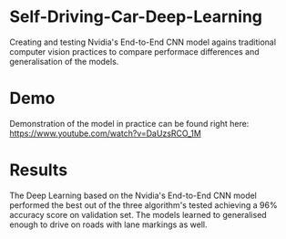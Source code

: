 # Self-Driving-Car-Deep-Learning
Creating and testing Nvidia's End-to-End CNN model agains traditional computer vision practices to compare performace differences and generalisation of the models.

# Demo
Demonstration of the model in practice can be found right here: https://www.youtube.com/watch?v=DaUzsRCO_1M

# Results
The Deep Learning based on the Nvidia's End-to-End CNN model performed the best out of the three algorithm's tested achieving a 96% accuracy score on validation set. The models learned to generalised enough to drive on roads with lane markings as well. 
